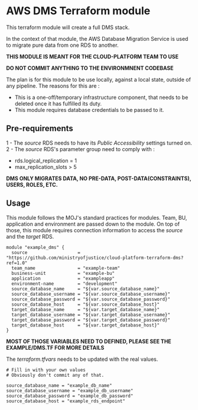 # AWS DMS Terraform module

This terraform module will create a full DMS stack.

In the context of that module, the AWS Database Migration Service is used to migrate pure data from one RDS to another.

**THIS MODULE IS MEANT FOR THE CLOUD-PLATFORM TEAM TO USE**

**DO NOT COMMIT ANYTHING TO THE ENVIRONMNENT CODEBASE**

The plan is for this module to be use locally, against a local state, outside of any pipeline.
The reasons for this are : 
 - This is a one-off/temporary infrastructure component, that needs to be deleted once it has fulfilled its duty.
 - This module requires database credentials to be passed to it.
 

## Pre-requirements

 1 - The _source_ RDS needs to have its _Public Accessibility_ settings turned on.  
 2 - The _source_ RDS's parameter group need to comply with :
   - rds.logical_replication = 1
   - max_replication_slots > 5

 **DMS ONLY MIGRATES DATA, NO PRE-DATA, POST-DATA(CONSTRAINTS), USERS, ROLES, ETC.**

## Usage

This module follows the MOJ's standard practices for modules. Team, BU, application and environment are passed down to the module.
On top of those, this module requires connection information to access the _source_ and the _target_ RDS.



```hcl
module "example_dms" {
  source                   = "https://github.com/ministryofjustice/cloud-platform-terraform-dms?ref=1.0"
  team_name                = "example-team"
  business-unit            = "example-bu"
  application              = "exampleapp"
  environment-name         = "development"
  source_database_name     = "${var.source_database_name}"
  source_database_username = "${var.source_database_username}"
  source_database_password = "${var.source_database_password}"
  source_database_host     = "${var.source_database_host}"
  target_database_name     = "${var.target_database_name}"
  target_database_username = "${var.target_database_username}"
  target_database_password = "${var.target_database_password}"
  target_database_host     = "${var.target_database_host}"
}

```

**MOST OF THOSE VARIABLES NEED TO DEFINED, PLEASE SEE THE EXAMPLE/DMS.TF FOR MORE DETAILS**

The _terraform.tfvars_ needs to be updated with the real values.

```
# Fill in with your own values
# Obviously don't commit any of that.

source_database_name = "example_db_name"
source_database_username = "example_db_username"
source_database_password = "example_db_password"
source_database_host = "example_rds_endpoint"
```